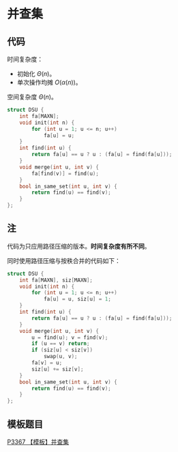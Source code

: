 # 并查集

## 代码

时间复杂度：
- 初始化 $\Theta(n)$。
- 单次操作均摊 $O(\alpha(n))$。

空间复杂度 $\Theta(n)$。

```cpp
struct DSU {
    int fa[MAXN];
    void init(int n) {
        for (int u = 1; u <= n; u++)
            fa[u] = u;
    }
    int find(int u) {
        return fa[u] == u ? u : (fa[u] = find(fa[u]));
    }
    void merge(int u, int v) {
        fa[find(v)] = find(u);
    }
    bool in_same_set(int u, int v) {
        return find(u) == find(v);
    }
};
```

## 注

代码为只应用路径压缩的版本。**时间复杂度有所不同**。

同时使用路径压缩与按秩合并的代码如下：

```cpp
struct DSU {
    int fa[MAXN], siz[MAXN];
    void init(int n) {
        for (int u = 1; u <= n; u++)
            fa[u] = u, siz[u] = 1;
    }
    int find(int u) {
        return fa[u] == u ? u : (fa[u] = find(fa[u]));
    }
    void merge(int u, int v) {
        u = find(u); v = find(v);
        if (u == v) return;
        if (siz[u] < siz[v])
            swap(u, v);
        fa[v] = u;
        siz[u] += siz[v];
    }
    bool in_same_set(int u, int v) {
        return find(u) == find(v);
    }
};
```

## 模板题目

[P3367 【模板】并查集](https://www.luogu.com.cn/problem/P3367)